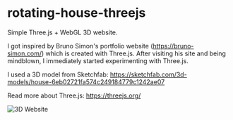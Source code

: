 # rotating-house-threejs
Simple Three.js + WebGL 3D website. 

I got inspired by Bruno Simon's portfolio website (https://bruno-simon.com/) which is created with Three.js.
After visiting his site and being mindblown, I immediately started experimenting with Three.js.

I used a 3D model from Sketchfab: https://sketchfab.com/3d-models/house-6eb02721fa574c249184779c1242ae07

Read more about Three.js: https://threejs.org/

![3D Website](https://i.ibb.co/NmmMq3F/house.jpg)
